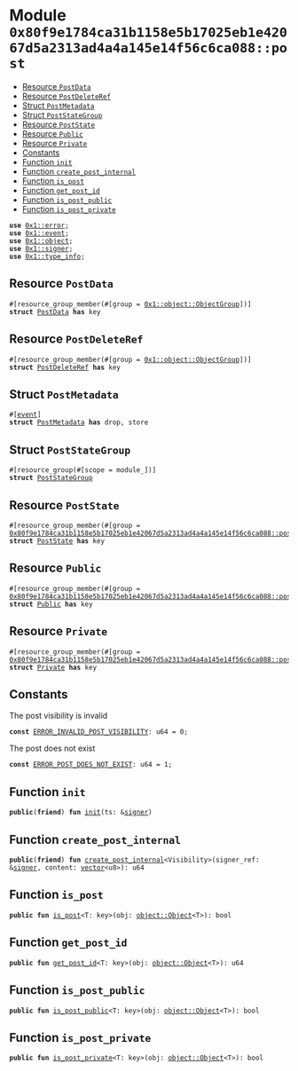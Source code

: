
<a id="0x80f9e1784ca31b1158e5b17025eb1e42067d5a2313ad4a4a145e14f56c6ca088_post"></a>

# Module `0x80f9e1784ca31b1158e5b17025eb1e42067d5a2313ad4a4a145e14f56c6ca088::post`



-  [Resource `PostData`](#0x80f9e1784ca31b1158e5b17025eb1e42067d5a2313ad4a4a145e14f56c6ca088_post_PostData)
-  [Resource `PostDeleteRef`](#0x80f9e1784ca31b1158e5b17025eb1e42067d5a2313ad4a4a145e14f56c6ca088_post_PostDeleteRef)
-  [Struct `PostMetadata`](#0x80f9e1784ca31b1158e5b17025eb1e42067d5a2313ad4a4a145e14f56c6ca088_post_PostMetadata)
-  [Struct `PostStateGroup`](#0x80f9e1784ca31b1158e5b17025eb1e42067d5a2313ad4a4a145e14f56c6ca088_post_PostStateGroup)
-  [Resource `PostState`](#0x80f9e1784ca31b1158e5b17025eb1e42067d5a2313ad4a4a145e14f56c6ca088_post_PostState)
-  [Resource `Public`](#0x80f9e1784ca31b1158e5b17025eb1e42067d5a2313ad4a4a145e14f56c6ca088_post_Public)
-  [Resource `Private`](#0x80f9e1784ca31b1158e5b17025eb1e42067d5a2313ad4a4a145e14f56c6ca088_post_Private)
-  [Constants](#@Constants_0)
-  [Function `init`](#0x80f9e1784ca31b1158e5b17025eb1e42067d5a2313ad4a4a145e14f56c6ca088_post_init)
-  [Function `create_post_internal`](#0x80f9e1784ca31b1158e5b17025eb1e42067d5a2313ad4a4a145e14f56c6ca088_post_create_post_internal)
-  [Function `is_post`](#0x80f9e1784ca31b1158e5b17025eb1e42067d5a2313ad4a4a145e14f56c6ca088_post_is_post)
-  [Function `get_post_id`](#0x80f9e1784ca31b1158e5b17025eb1e42067d5a2313ad4a4a145e14f56c6ca088_post_get_post_id)
-  [Function `is_post_public`](#0x80f9e1784ca31b1158e5b17025eb1e42067d5a2313ad4a4a145e14f56c6ca088_post_is_post_public)
-  [Function `is_post_private`](#0x80f9e1784ca31b1158e5b17025eb1e42067d5a2313ad4a4a145e14f56c6ca088_post_is_post_private)


<pre><code><b>use</b> <a href="">0x1::error</a>;
<b>use</b> <a href="">0x1::event</a>;
<b>use</b> <a href="">0x1::object</a>;
<b>use</b> <a href="">0x1::signer</a>;
<b>use</b> <a href="">0x1::type_info</a>;
</code></pre>



<a id="0x80f9e1784ca31b1158e5b17025eb1e42067d5a2313ad4a4a145e14f56c6ca088_post_PostData"></a>

## Resource `PostData`



<pre><code>#[resource_group_member(#[group = <a href="_ObjectGroup">0x1::object::ObjectGroup</a>])]
<b>struct</b> <a href="post.md#0x80f9e1784ca31b1158e5b17025eb1e42067d5a2313ad4a4a145e14f56c6ca088_post_PostData">PostData</a> <b>has</b> key
</code></pre>



<a id="0x80f9e1784ca31b1158e5b17025eb1e42067d5a2313ad4a4a145e14f56c6ca088_post_PostDeleteRef"></a>

## Resource `PostDeleteRef`



<pre><code>#[resource_group_member(#[group = <a href="_ObjectGroup">0x1::object::ObjectGroup</a>])]
<b>struct</b> <a href="post.md#0x80f9e1784ca31b1158e5b17025eb1e42067d5a2313ad4a4a145e14f56c6ca088_post_PostDeleteRef">PostDeleteRef</a> <b>has</b> key
</code></pre>



<a id="0x80f9e1784ca31b1158e5b17025eb1e42067d5a2313ad4a4a145e14f56c6ca088_post_PostMetadata"></a>

## Struct `PostMetadata`



<pre><code>#[<a href="">event</a>]
<b>struct</b> <a href="post.md#0x80f9e1784ca31b1158e5b17025eb1e42067d5a2313ad4a4a145e14f56c6ca088_post_PostMetadata">PostMetadata</a> <b>has</b> drop, store
</code></pre>



<a id="0x80f9e1784ca31b1158e5b17025eb1e42067d5a2313ad4a4a145e14f56c6ca088_post_PostStateGroup"></a>

## Struct `PostStateGroup`



<pre><code>#[resource_group(#[scope = module_])]
<b>struct</b> <a href="post.md#0x80f9e1784ca31b1158e5b17025eb1e42067d5a2313ad4a4a145e14f56c6ca088_post_PostStateGroup">PostStateGroup</a>
</code></pre>



<a id="0x80f9e1784ca31b1158e5b17025eb1e42067d5a2313ad4a4a145e14f56c6ca088_post_PostState"></a>

## Resource `PostState`



<pre><code>#[resource_group_member(#[group = <a href="post.md#0x80f9e1784ca31b1158e5b17025eb1e42067d5a2313ad4a4a145e14f56c6ca088_post_PostStateGroup">0x80f9e1784ca31b1158e5b17025eb1e42067d5a2313ad4a4a145e14f56c6ca088::post::PostStateGroup</a>])]
<b>struct</b> <a href="post.md#0x80f9e1784ca31b1158e5b17025eb1e42067d5a2313ad4a4a145e14f56c6ca088_post_PostState">PostState</a> <b>has</b> key
</code></pre>



<a id="0x80f9e1784ca31b1158e5b17025eb1e42067d5a2313ad4a4a145e14f56c6ca088_post_Public"></a>

## Resource `Public`



<pre><code>#[resource_group_member(#[group = <a href="post.md#0x80f9e1784ca31b1158e5b17025eb1e42067d5a2313ad4a4a145e14f56c6ca088_post_PostStateGroup">0x80f9e1784ca31b1158e5b17025eb1e42067d5a2313ad4a4a145e14f56c6ca088::post::PostStateGroup</a>])]
<b>struct</b> <a href="post.md#0x80f9e1784ca31b1158e5b17025eb1e42067d5a2313ad4a4a145e14f56c6ca088_post_Public">Public</a> <b>has</b> key
</code></pre>



<a id="0x80f9e1784ca31b1158e5b17025eb1e42067d5a2313ad4a4a145e14f56c6ca088_post_Private"></a>

## Resource `Private`



<pre><code>#[resource_group_member(#[group = <a href="post.md#0x80f9e1784ca31b1158e5b17025eb1e42067d5a2313ad4a4a145e14f56c6ca088_post_PostStateGroup">0x80f9e1784ca31b1158e5b17025eb1e42067d5a2313ad4a4a145e14f56c6ca088::post::PostStateGroup</a>])]
<b>struct</b> <a href="post.md#0x80f9e1784ca31b1158e5b17025eb1e42067d5a2313ad4a4a145e14f56c6ca088_post_Private">Private</a> <b>has</b> key
</code></pre>



<a id="@Constants_0"></a>

## Constants


<a id="0x80f9e1784ca31b1158e5b17025eb1e42067d5a2313ad4a4a145e14f56c6ca088_post_ERROR_INVALID_POST_VISIBILITY"></a>

The post visibility is invalid


<pre><code><b>const</b> <a href="post.md#0x80f9e1784ca31b1158e5b17025eb1e42067d5a2313ad4a4a145e14f56c6ca088_post_ERROR_INVALID_POST_VISIBILITY">ERROR_INVALID_POST_VISIBILITY</a>: u64 = 0;
</code></pre>



<a id="0x80f9e1784ca31b1158e5b17025eb1e42067d5a2313ad4a4a145e14f56c6ca088_post_ERROR_POST_DOES_NOT_EXIST"></a>

The post does not exist


<pre><code><b>const</b> <a href="post.md#0x80f9e1784ca31b1158e5b17025eb1e42067d5a2313ad4a4a145e14f56c6ca088_post_ERROR_POST_DOES_NOT_EXIST">ERROR_POST_DOES_NOT_EXIST</a>: u64 = 1;
</code></pre>



<a id="0x80f9e1784ca31b1158e5b17025eb1e42067d5a2313ad4a4a145e14f56c6ca088_post_init"></a>

## Function `init`



<pre><code><b>public</b>(<b>friend</b>) <b>fun</b> <a href="post.md#0x80f9e1784ca31b1158e5b17025eb1e42067d5a2313ad4a4a145e14f56c6ca088_post_init">init</a>(ts: &<a href="">signer</a>)
</code></pre>



<a id="0x80f9e1784ca31b1158e5b17025eb1e42067d5a2313ad4a4a145e14f56c6ca088_post_create_post_internal"></a>

## Function `create_post_internal`



<pre><code><b>public</b>(<b>friend</b>) <b>fun</b> <a href="post.md#0x80f9e1784ca31b1158e5b17025eb1e42067d5a2313ad4a4a145e14f56c6ca088_post_create_post_internal">create_post_internal</a>&lt;Visibility&gt;(signer_ref: &<a href="">signer</a>, content: <a href="">vector</a>&lt;u8&gt;): u64
</code></pre>



<a id="0x80f9e1784ca31b1158e5b17025eb1e42067d5a2313ad4a4a145e14f56c6ca088_post_is_post"></a>

## Function `is_post`



<pre><code><b>public</b> <b>fun</b> <a href="post.md#0x80f9e1784ca31b1158e5b17025eb1e42067d5a2313ad4a4a145e14f56c6ca088_post_is_post">is_post</a>&lt;T: key&gt;(obj: <a href="_Object">object::Object</a>&lt;T&gt;): bool
</code></pre>



<a id="0x80f9e1784ca31b1158e5b17025eb1e42067d5a2313ad4a4a145e14f56c6ca088_post_get_post_id"></a>

## Function `get_post_id`



<pre><code><b>public</b> <b>fun</b> <a href="post.md#0x80f9e1784ca31b1158e5b17025eb1e42067d5a2313ad4a4a145e14f56c6ca088_post_get_post_id">get_post_id</a>&lt;T: key&gt;(obj: <a href="_Object">object::Object</a>&lt;T&gt;): u64
</code></pre>



<a id="0x80f9e1784ca31b1158e5b17025eb1e42067d5a2313ad4a4a145e14f56c6ca088_post_is_post_public"></a>

## Function `is_post_public`



<pre><code><b>public</b> <b>fun</b> <a href="post.md#0x80f9e1784ca31b1158e5b17025eb1e42067d5a2313ad4a4a145e14f56c6ca088_post_is_post_public">is_post_public</a>&lt;T: key&gt;(obj: <a href="_Object">object::Object</a>&lt;T&gt;): bool
</code></pre>



<a id="0x80f9e1784ca31b1158e5b17025eb1e42067d5a2313ad4a4a145e14f56c6ca088_post_is_post_private"></a>

## Function `is_post_private`



<pre><code><b>public</b> <b>fun</b> <a href="post.md#0x80f9e1784ca31b1158e5b17025eb1e42067d5a2313ad4a4a145e14f56c6ca088_post_is_post_private">is_post_private</a>&lt;T: key&gt;(obj: <a href="_Object">object::Object</a>&lt;T&gt;): bool
</code></pre>

